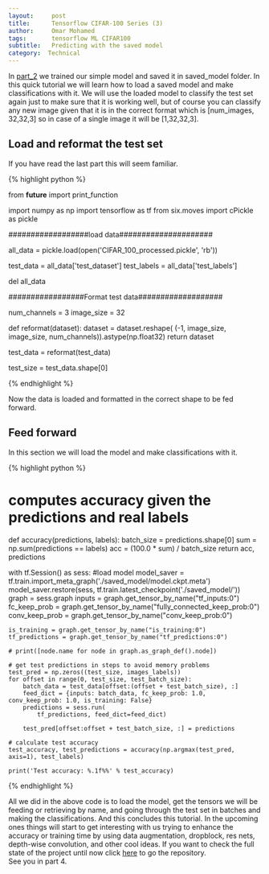 ```yaml
---
layout:     post
title:      Tensorflow CIFAR-100 Series (3)
author:     Omar Mohamed
tags: 		tensorflow ML CIFAR100
subtitle:  	Predicting with the saved model
category:  Technical
---
```


In [part_2](https://omar-mohamed.github.io/technical/2019/03/22/Tensorflow-CIFAR-100-Series-2(CNN)/) we trained our simple model and saved it in saved_model folder.
In this quick tutorial we will learn how to load a saved model and make classifications with it. We will use the loaded model to classify the test set again
just to make sure that it is working well, but of course you can classify any new image given that it is in the correct format which is [num_images, 32,32,3] so in case of a single image it will be
[1,32,32,3].

## Load and reformat the test set

If you have read the last part this will seem familiar.

{% highlight python %}

from __future__ import print_function

import numpy as np
import tensorflow as tf
from six.moves import cPickle as pickle

##################load data#####################

all_data = pickle.load(open('CIFAR_100_processed.pickle', 'rb'))

test_data = all_data['test_dataset']
test_labels = all_data['test_labels']

del all_data

#################Format test data###################

num_channels = 3
image_size = 32

def reformat(dataset):
    dataset = dataset.reshape(
        (-1, image_size, image_size, num_channels)).astype(np.float32)
    return dataset

test_data = reformat(test_data)

test_size = test_data.shape[0]

{% endhighlight %}

Now the data is loaded and formatted in the correct shape to be fed forward.


## Feed forward

In this section we will load the model and make classifications with it.

{% highlight python %}

# computes accuracy given the predictions and real labels
def accuracy(predictions, labels):
    batch_size = predictions.shape[0]
    sum = np.sum(predictions == labels)
    acc = (100.0 * sum) / batch_size
    return acc, predictions


with tf.Session() as sess:
    #load model
    model_saver = tf.train.import_meta_graph('./saved_model/model.ckpt.meta')
    model_saver.restore(sess, tf.train.latest_checkpoint('./saved_model/'))
    graph = sess.graph
    inputs = graph.get_tensor_by_name("tf_inputs:0")
    fc_keep_prob = graph.get_tensor_by_name("fully_connected_keep_prob:0")
    conv_keep_prob = graph.get_tensor_by_name("conv_keep_prob:0")

    is_training = graph.get_tensor_by_name("is_training:0")
    tf_predictions = graph.get_tensor_by_name("tf_predictions:0")

    # print([node.name for node in graph.as_graph_def().node])

    # get test predictions in steps to avoid memory problems
    test_pred = np.zeros((test_size, images_labels))
    for offset in range(0, test_size, test_batch_size):
        batch_data = test_data[offset:(offset + test_batch_size), :]
        feed_dict = {inputs: batch_data, fc_keep_prob: 1.0, conv_keep_prob: 1.0, is_training: False}
        predictions = sess.run(
            tf_predictions, feed_dict=feed_dict)

        test_pred[offset:offset + test_batch_size, :] = predictions

    # calculate test accuracy
    test_accuracy, test_predictions = accuracy(np.argmax(test_pred, axis=1), test_labels)

    print('Test accuracy: %.1f%%' % test_accuracy)

{% endhighlight %}

All we did in the above code is to load the model, get the tensors we will be feeding or retrieving by name, and going through the test set in batches and making the classifications.
And this concludes this tutorial. In the upcoming ones things will start to get interesting with us trying to enhance the accuracy or training time by using data augmentation, dropblock, res nets, depth-wise convolution, and other cool ideas.
If you want to check the full state of the project until now click [here](https://github.com/omar-mohamed/Object-Classification-CIFAR-100) to go the repository. <br/>
See you in part 4.

